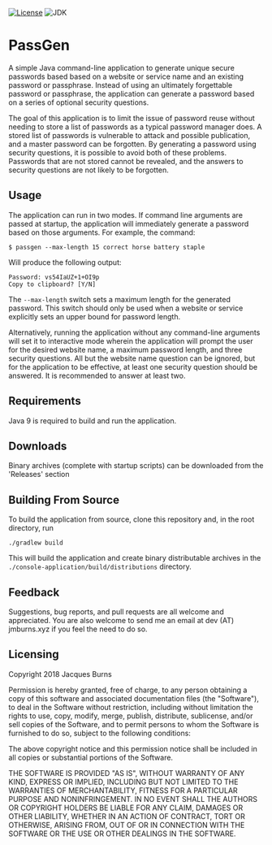 [![License](https://img.shields.io/badge/license-MIT-blue.svg)](./LICENSE)
![JDK](https://img.shields.io/badge/jdk-9-yellowgreen.svg)

# PassGen

A simple Java command-line application to generate unique secure passwords based based on a website
or service name and an existing password or passphrase. Instead of using an ultimately forgettable
password or passphrase, the application can generate a password based on a series of optional security
questions.

The goal of this application is to limit the issue of password reuse without needing to store a 
list of passwords as a typical password manager does. A stored list of passwords is vulnerable to 
attack and possible publication, and a master password can be forgotten. By generating a password
using security questions, it is possible to avoid both of these problems. Passwords that are not 
stored cannot be revealed, and the answers to security questions are not likely to be forgotten. 

## Usage

The application can run in two modes. If command line arguments are passed at startup, the 
application will immediately generate a password based on those arguments. For example, the command:
```
$ passgen --max-length 15 correct horse battery staple
```

Will produce the following output:
```
Password: vs54IaUZ+1+OI9p
Copy to clipboard? [Y/N]
```

The `--max-length` switch sets a maximum length for the generated password. This switch should only
be used when a website or service explicitly sets an upper bound for password length.

Alternatively, running the application without any command-line arguments will set it to interactive 
mode wherein the application will prompt the user for the desired website name, a maximum 
password length, and three security questions. All but the website name question can be ignored, but
for the application to be effective, at least one security question should be answered. It is 
recommended to answer at least two. 

## Requirements

Java 9 is required to build and run the application.

## Downloads

Binary archives (complete with startup scripts) can be downloaded from the 'Releases' section 

## Building From Source

To build the application from source, clone this repository and, in the root directory, run

```
./gradlew build
```

This will build the application and create binary distributable archives in the 
`./console-application/build/distributions` directory.

## Feedback

Suggestions, bug reports, and pull requests are all welcome and appreciated. You are 
also welcome to send me an email at dev (AT) jmburns.xyz if you feel the need to do so.

## Licensing

Copyright 2018 Jacques Burns

Permission is hereby granted, free of charge, to any person obtaining a copy of
this software and associated documentation files (the "Software"), to deal in
the Software without restriction, including without limitation the rights to use,
copy, modify, merge, publish, distribute, sublicense, and/or sell copies of the
Software, and to permit persons to whom the Software is furnished to do so, subject
to the following conditions:

The above copyright notice and this permission notice shall be included in
all copies or substantial portions of the Software.

THE SOFTWARE IS PROVIDED "AS IS", WITHOUT WARRANTY OF ANY KIND, EXPRESS OR
IMPLIED, INCLUDING BUT NOT LIMITED TO THE WARRANTIES OF MERCHANTABILITY,
FITNESS FOR A PARTICULAR PURPOSE AND NONINFRINGEMENT. IN NO EVENT SHALL
THE AUTHORS OR COPYRIGHT HOLDERS BE LIABLE FOR ANY CLAIM, DAMAGES OR OTHER
LIABILITY, WHETHER IN AN ACTION OF CONTRACT, TORT OR OTHERWISE, ARISING FROM,
OUT OF OR IN CONNECTION WITH THE SOFTWARE OR THE USE OR OTHER DEALINGS IN THE SOFTWARE. 